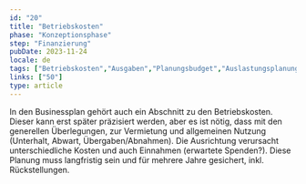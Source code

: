```yaml
---
id: "20"
title: "Betriebskosten"
phase: "Konzeptionsphase"
step: "Finanzierung"
pubDate: 2023-11-24
locale: de
tags: ["Betriebskosten","Ausgaben","Planungsbudget","Auslastungsplanung"]
links: ["50"]
type: article
---
```


In den Businessplan gehört auch ein Abschnitt zu den Betriebskosten. Dieser kann erst später präzisiert werden, aber es ist nötig, dass mit den generellen Überlegungen, zur Vermietung und allgemeinen Nutzung (Unterhalt, Abwart, Übergaben/Abnahmen). Die Ausrichtung verursacht unterschiedliche Kosten und auch Einnahmen (erwartete Spenden?). Diese Planung muss langfristig sein und für mehrere Jahre gesichert, inkl. Rückstellungen.
